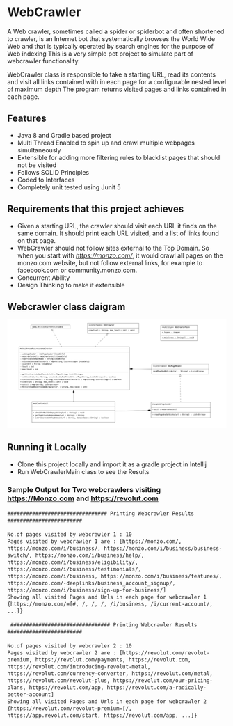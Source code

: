 # WebCrawler
A Web crawler, sometimes called a spider or spiderbot and often shortened to crawler, is an Internet bot that systematically browses the World Wide Web and that is typically operated by search engines for the purpose of Web indexing
This is a very simple pet project to simulate part of webcrawler functionality. 

WebCrawler class is responsible to take a starting URL, read its contents and visit all links contained with in each page for a configurable nested level of maximum depth
The program returns visited pages and links contained in each page.

## Features
* Java 8 and Gradle based project
* Multi Thread Enabled to spin up and crawl multiple webpages simultaneously
* Extensible for adding more filtering rules to blacklist pages that should not be visited
* Follows SOLID Principles
* Coded to Interfaces
* Completely unit tested using Junit 5

## Requirements that this project achieves
* Given a starting URL, the crawler should visit each URL it finds on the same domain. It should print each URL visited, and a list of links found on that page.
* WebCrawler should not follow sites external to the Top Domain. So when you start with *https://monzo.com/*, it would crawl all pages on the monzo.com website, but not follow external links, for example to facebook.com or community.monzo.com.
* Concurrent Ability
* Design Thinking to make it extensible

## Webcrawler class daigram
![WebCrawler Class diagram](/images/webcrawler_classdaigram.png)

## Running it Locally
* Clone this project locally and import it as a gradle project in Intellij
* Run WebCrawlerMain class to see the Results

### Sample Output for Two webcrawlers visiting https://Monzo.com and https://revolut.com

```
################################ Printing Webcrawler Results ########################

No.of pages visited by webcrawler 1 : 10 
Pages visited by webcrawler 1 are : [https://monzo.com/, https://monzo.com/i/business/, https://monzo.com/i/business/business-switch/, https://monzo.com/i/business/help/, https://monzo.com/i/business/eligibility/, https://monzo.com/i/business/testimonials/, https://monzo.com/i/business, https://monzo.com/i/business/features/, https://monzo.com/-deeplinks/business_account_signup/, https://monzo.com/i/business/sign-up-for-business/]
Showing all visited Pages and Urls in each page for webcrawler 1
{https://monzo.com/=[#, /, /, /, /i/business, /i/current-account/, ...]}

 ################################ Printing Webcrawler Results ########################
 
No.of pages visited by webcrawler 2 : 10 
Pages visited by webcrawler 2 are : [https://revolut.com/revolut-premium, https://revolut.com/payments, https://revolut.com, https://revolut.com/introducing-revolut-metal, https://revolut.com/currency-converter, https://revolut.com/metal, https://revolut.com/revolut-plus, https://revolut.com/our-pricing-plans, https://revolut.com/app, https://revolut.com/a-radically-better-account]
Showing all visited Pages and Urls in each page for webcrawler 2
{https://revolut.com/revolut-premium=[/, https://app.revolut.com/start, https://revolut.com/app, ...]}

